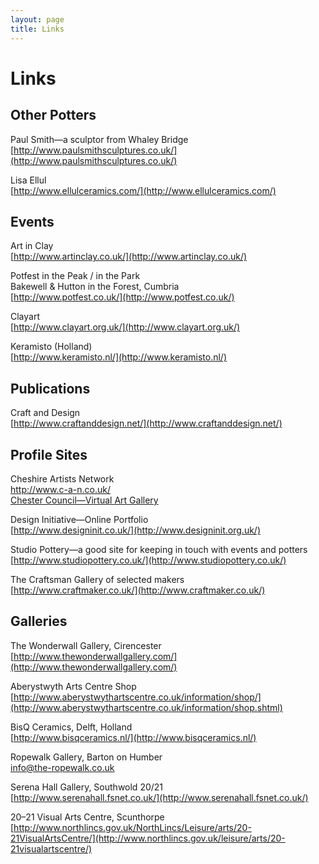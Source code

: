 ```yaml
---
layout: page
title: Links
---
```


# Links

## Other Potters

Paul Smith—a sculptor from Whaley Bridge  
[http://www.paulsmithsculptures.co.uk/](http://www.paulsmithsculptures.co.uk/)

Lisa Ellul  
[http://www.ellulceramics.com/](http://www.ellulceramics.com/)

## Events

Art in Clay  
[http://www.artinclay.co.uk/](http://www.artinclay.co.uk/)

Potfest in the Peak / in the Park  
Bakewell & Hutton in the Forest, Cumbria  
[http://www.potfest.co.uk/](http://www.potfest.co.uk/)

Clayart  
[http://www.clayart.org.uk/](http://www.clayart.org.uk/)

Keramisto (Holland)  
[http://www.keramisto.nl/](http://www.keramisto.nl/)

## Publications

Craft and Design  
[http://www.craftanddesign.net/](http://www.craftanddesign.net/)

## Profile Sites

Cheshire Artists Network  
[http://www.c-a-n.co.uk/  
](http://www.c-a-n.co.uk/)[Chester Council—Virtual Art Gallery](http://www.chester.gov.uk/tourism_and_leisure/arts_and_entertainment/virtual_art_gallery.aspx)

Design Initiative—Online Portfolio  
[http://www.designinit.co.uk/](http://www.designinit.org.uk/)

Studio Pottery—a good site for keeping in touch with events and potters  
[http://www.studiopottery.co.uk/](http://www.studiopottery.co.uk/)

The Craftsman Gallery of selected makers  
[http://www.craftmaker.co.uk/](http://www.craftmaker.co.uk/)

## Galleries

The Wonderwall Gallery, Cirencester  
[http://www.thewonderwallgallery.com/](http://www.thewonderwallgallery.com/)

Aberystwyth Arts Centre Shop  
[http://www.aberystwythartscentre.co.uk/information/shop/](http://www.aberystwythartscentre.co.uk/information/shop.shtml)

BisQ Ceramics, Delft, Holland  
[http://www.bisqceramics.nl/](http://www.bisqceramics.nl/)

Ropewalk Gallery, Barton on Humber  
[info@the-ropewalk.co.uk](mailto:info@the-ropewalk.co.uk/)

Serena Hall Gallery, Southwold 20/21  
[http://www.serenahall.fsnet.co.uk/](http://www.serenahall.fsnet.co.uk/)

20–21 Visual Arts Centre, Scunthorpe  
[http://www.northlincs.gov.uk/NorthLincs/Leisure/arts/20-21VisualArtsCentre/](http://www.northlincs.gov.uk/leisure/arts/20-21visualartscentre/)
